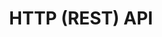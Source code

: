 ---
pcx_content_type: navigation
title: HTTP (REST) API
weight: 18
external_link: https://developers.Khulnasoft.com/api/operations/vectorize-list-vectorize-indexes
_build:
  publishResources: false
  render: never
---